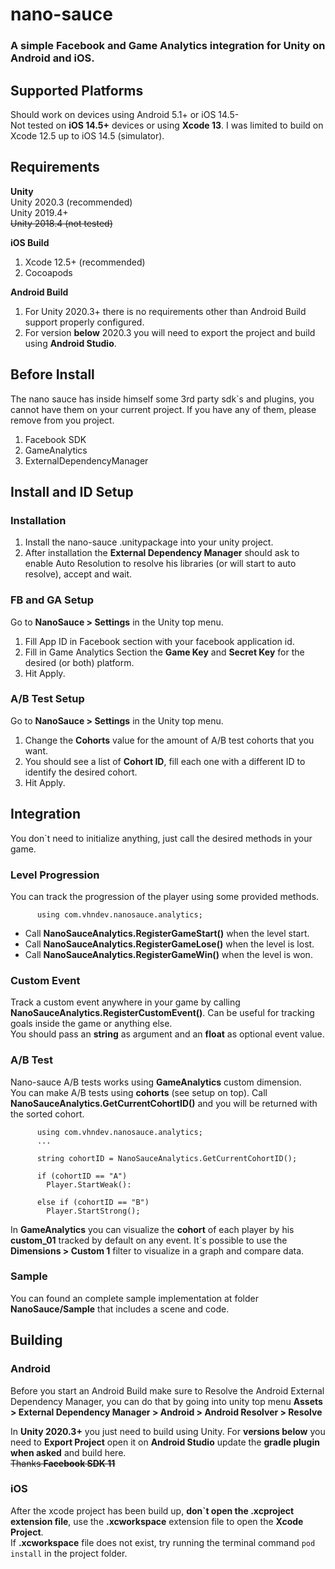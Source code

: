 ﻿# nano-sauce
### A simple Facebook and Game Analytics integration for Unity on Android and iOS.

## Supported Platforms
Should work on devices using Android 5.1+ or iOS 14.5- <br>
Not tested on **iOS 14.5+** devices or using **Xcode 13**. I was limited to build on Xcode 12.5 up to iOS 14.5 (simulator).

## Requirements
**Unity**<br>
Unity 2020.3 (recommended)<br>
Unity 2019.4+<br>
~~Unity 2018.4 (not tested)~~

**iOS Build**
1. Xcode 12.5+ (recommended)
2. Cocoapods

**Android Build**
1. For Unity 2020.3+ there is no requirements other than Android Build support properly configured.
2. For version **below** 2020.3 you will need to export the project and build using **Android Studio**.

## Before Install
The nano sauce has inside himself some 3rd party sdk`s and plugins, you cannot have them on your current project. If you have any of them, please remove from you project.
1. Facebook SDK
2. GameAnalytics
3. ExternalDependencyManager

## Install and ID Setup

### Installation
1. Install the nano-sauce .unitypackage into your unity project.
2. After installation the **External Dependency Manager** should ask to enable Auto Resolution to resolve his libraries (or will start to auto resolve), accept and wait.

### FB and GA Setup
Go to **NanoSauce > Settings** in the Unity top menu.
1. Fill App ID in Facebook section with your facebook application id.
2. Fill in Game Analytics Section the **Game Key** and **Secret Key** for the desired (or both) platform.
3. Hit Apply.

### A/B Test Setup
Go to **NanoSauce > Settings** in the Unity top menu.
1. Change the **Cohorts** value for the amount of A/B test cohorts that you want.
2. You should see a list of **Cohort ID**, fill each one with a different ID to identify the desired cohort.
3. Hit Apply.

## Integration
You don`t need to initialize anything, just call the desired methods in your game.

### Level Progression
You can track the progression of the player using some provided methods.

          using com.vhndev.nanosauce.analytics;

- Call **NanoSauceAnalytics.RegisterGameStart()** when the level start.
- Call **NanoSauceAnalytics.RegisterGameLose()** when the level is lost.
- Call **NanoSauceAnalytics.RegisterGameWin()** when the level is won.

### Custom Event
Track a custom event anywhere in your game by calling **NanoSauceAnalytics.RegisterCustomEvent()**. Can be useful for tracking goals inside the game or anything else.<br>
You should pass an **string** as argument and an **float** as optional event value.

### A/B Test
Nano-sauce A/B tests works using **GameAnalytics** custom dimension. <br>
You can make A/B tests using **cohorts** (see setup on top). Call **NanoSauceAnalytics.GetCurrentCohortID()** and you will be returned with the sorted cohort.
        
          using com.vhndev.nanosauce.analytics;
          ...

          string cohortID = NanoSauceAnalytics.GetCurrentCohortID();

          if (cohortID == "A")
            Player.StartWeak():

          else if (cohortID == "B")
            Player.StartStrong();

In **GameAnalytics** you can visualize the **cohort** of each player by his **custom_01** tracked by default on any event. It`s possible to use the **Dimensions > Custom 1** filter to visualize in a graph and compare data.

### Sample
You can found an complete sample implementation at folder **NanoSauce/Sample** that includes a scene and code.

## Building

### Android
Before you start an Android Build make sure to Resolve the Android External Dependency Manager, you can do that by going into unity top menu **Assets > External Dependency Manager > Android > Android Resolver > Resolve**

In **Unity 2020.3+** you just need to build using Unity. For **versions below** you need to **Export Project** open it on **Android Studio** update the **gradle plugin when asked** and build here.<br>
~~Thanks **Facebook SDK 11**~~

### iOS
After the xcode project has been build up, **don`t open the .xcproject  extension file**, use the **.xcworkspace** extension file to open the **Xcode Project**.<br>
If **.xcworkspace** file does not exist, try running the terminal command ``pod install`` in the project folder.
